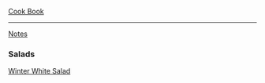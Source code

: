 [Cook Book](https://github.com/vmsmith/CookBook/blob/master/README.md)  

-----  

[Notes](https://github.com/vmsmith/CookBook/blob/master/notes.md)  

### Salads

[Winter White Salad](https://github.com/vmsmith/CookBook/blob/master/salads_winter_white.md)    
